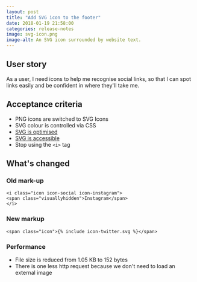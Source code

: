```yaml
---
layout: post  
title: "Add SVG icon to the footer"
date: 2018-01-19 21:58:00  
categories: release-notes
image: svg-icon.png
image-alt: An SVG icon surrounded by website text.
---
```


## User story

As a user, I need icons to help me recognise social links, so that I can spot links easily and be confident in where they'll take me.

## Acceptance criteria

- PNG icons are switched to SVG Icons
- SVG colour is controlled via CSS
- [SVG is optimised](https://jakearchibald.github.io/svgomg/)
- [SVG is accessible](http://decks.tink.uk/2017/lws/index.html)
- Stop using the `<i>` tag

## What's changed

### Old mark-up
```
<i class="icon icon-social icon-instagram">
<span class="visuallyhidden">Instagram</span>
</i>
```

### New markup
```
<span class="icon">{% include icon-twitter.svg %}</span>
```

### Performance
- File size is reduced from 1.05 KB to 152 bytes
- There is one less http request because we don't need to load an external image
